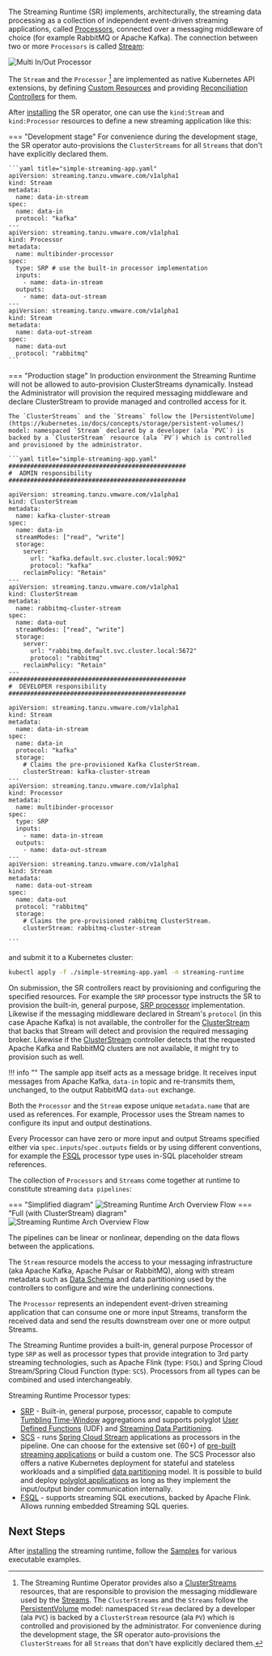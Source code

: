 The Streaming Runtime (SR) implements, architecturally, the streaming data processing as a collection of independent event-driven streaming applications, called [Processors](./architecture/processors/overview.md), connected over a messaging middleware of choice (for example RabbitMQ or Apache Kafka). 
The connection between two or more `Processors` is called [Stream](./architecture/streams/overview.md): 

![Multi In/Out Processor](./sr-multi-in-out-processor.svg)

The `Stream` and the `Processor` [^1] are implemented as native Kubernetes API extensions, by defining [Custom Resources](https://kubernetes.io/docs/concepts/extend-kubernetes/api-extension/custom-resources/) and providing [Reconciliation Controllers](https://kubernetes.io/docs/concepts/extend-kubernetes/api-extension/custom-resources/#custom-controllers) for them. 

After [installing](./install.md) the SR operator, one can use the `kind:Stream` and `kind:Processor` resources to define a new streaming application like this:

=== "Development stage"
    For convenience during the development stage, the SR operator auto-provisions the `ClusterStreams` for all `Streams` that don't have explicitly declared them.

    ```yaml title="simple-streaming-app.yaml"
    apiVersion: streaming.tanzu.vmware.com/v1alpha1
    kind: Stream
    metadata:
      name: data-in-stream
    spec:
      name: data-in
      protocol: "kafka"
    ---
    apiVersion: streaming.tanzu.vmware.com/v1alpha1
    kind: Processor
    metadata:
      name: multibinder-processor
    spec:
      type: SRP # use the built-in processor implementation
      inputs:
        - name: data-in-stream
      outputs:
        - name: data-out-stream
    ---
    apiVersion: streaming.tanzu.vmware.com/v1alpha1
    kind: Stream
    metadata:
      name: data-out-stream
    spec:
      name: data-out
      protocol: "rabbitmq"
    ```
=== "Production stage"
    In production environment the Streaming Runtime will not be allowed to auto-provision ClusterStreams dynamically. 
    Instead the Administrator will provision the required messaging middleware and declare ClusterStream to provide managed and controlled access for it.

    The `ClusterStreams` and the `Streams` follow the [PersistentVolume](https://kubernetes.io/docs/concepts/storage/persistent-volumes/) model: namespaced `Stream` declared by a developer (ala `PVC`) is backed by a `ClusterStream` resource (ala `PV`) which is controlled and provisioned by the administrator.

    ```yaml title="simple-streaming-app.yaml"
    #################################################
    #  ADMIN responsibility
    #################################################

    apiVersion: streaming.tanzu.vmware.com/v1alpha1
    kind: ClusterStream
    metadata:
      name: kafka-cluster-stream
    spec:
      name: data-in
      streamModes: ["read", "write"]
      storage:
        server:
          url: "kafka.default.svc.cluster.local:9092"
          protocol: "kafka"
        reclaimPolicy: "Retain"
    ---
    apiVersion: streaming.tanzu.vmware.com/v1alpha1
    kind: ClusterStream
    metadata:
      name: rabbitmq-cluster-stream
    spec:
      name: data-out
      streamModes: ["read", "write"]
      storage:
        server:
          url: "rabbitmq.default.svc.cluster.local:5672"
          protocol: "rabbitmq"
        reclaimPolicy: "Retain"
    ---
    #################################################
    #  DEVELOPER responsibility
    #################################################

    apiVersion: streaming.tanzu.vmware.com/v1alpha1
    kind: Stream
    metadata:
      name: data-in-stream
    spec:
      name: data-in
      protocol: "kafka"
      storage:
        # Claims the pre-provisioned Kafka ClusterStream.
        clusterStream: kafka-cluster-stream 
    ---
    apiVersion: streaming.tanzu.vmware.com/v1alpha1
    kind: Processor
    metadata:
      name: multibinder-processor
    spec:
      type: SRP
      inputs:
        - name: data-in-stream
      outputs:
        - name: data-out-stream
    ---
    apiVersion: streaming.tanzu.vmware.com/v1alpha1
    kind: Stream
    metadata:
      name: data-out-stream
    spec:
      name: data-out
      protocol: "rabbitmq"
      storage:
        # Claims the pre-provisioned rabbitmq ClusterStream.
        clusterStream: rabbitmq-cluster-stream 

    ```

and submit it to a Kubernetes cluster:

```bash
kubectl apply -f ./simple-streaming-app.yaml -n streaming-runtime
```

On submission, the SR controllers react by provisioning and configuring the specified resources.
For example the `SRP` processor type instructs the SR to provision the built-in, general purpose, [SRP processor](./architecture/processors/srp/overview.md) implementation.
Likewise if the messaging middleware declared in Stream's `protocol` (in this case Apache Kafka) is not available, the controller for the [ClusterStream](./architecture/cluster-streams/overview.md) that backs that Stream will detect and provision the required messaging broker.
Likewise if the [ClusterStream](./architecture/cluster-streams/overview.md) controller detects that the requested Apache Kafka and RabbitMQ clusters are not available, it might try to provision such as well.

!!! info ""
    The sample app itself acts as a message bridge. It receives input messages from Apache Kafka, `data-in` topic and re-transmits them, unchanged, to the output RabbitMQ `data-out` exchange.

Both the `Processor` and the `Stream` expose unique `metadata.name` that are used as references. 
For example, Processor uses the Stream names to configure its input and output destinations.

Every Processor can have zero or more input and output Streams specified either via `spec.inputs`/`spec.outputs` fields or by using different conventions, for example the [FSQL](./architecture/processors/fsql/overview.md) processor type uses in-SQL placeholder stream references.

The collection of `Processors` and `Streams` come together at runtime to constitute streaming `data pipelines`:

=== "Simplified diagram"
    ![Streaming Runtime Arch Overview Flow](sr-deployment-pipeline.svg)
=== "Full (with ClusterStream) diagram"
    ![Streaming Runtime Arch Overview Flow](./architecture/cluster-streams/clusterstream-stream-relationship.svg)

The pipelines can be linear or nonlinear, depending on the data flows between the applications.

The `Stream` resource models the access to your messaging infrastructure (aka Apache Kafka, Apache Pulsar or RabbitMQ), along with stream metadata such as [Data Schema](./architecture/streams/streaming-data-schema.md) and data partitioning used by the controllers to configure and wire the underlining connections.

The `Processor` represents an independent event-driven streaming application that can consume one or more input Streams, transform the received data and send the results downstream over one or more output Streams. 

The Streaming Runtime provides a built-in, general purpose Processor of type `SRP` as well as processor types that provide integration to 3rd party streaming technologies, such as Apache Flink (type: `FSQL`) and Spring Cloud Stream/Spring Cloud Function (type: `SCS`). 
Processors from all types can be combined and used interchangeably.

Streaming Runtime Processor types:

- [SRP](./architecture/processors/srp/overview.md) - Built-in, general purpose, processor, capable to compute [Tumbling Time-Window](./architecture/processors/srp/time-window-aggregation.md) aggregations and supports polyglot [User Defined Functions](./architecture/processors/srp/udf/overview.md) (UDF) and [Streaming Data Partitioning](./architecture/processors/data-partitioning.md).
- [SCS](./architecture/processors/scs/overview.md) - runs [Spring Cloud Stream](https://spring.io/projects/spring-cloud-stream) applications as processors in the pipeline. One can choose for the  extensive set (60+) of [pre-built streaming applications](https://dataflow.spring.io/docs/applications/pre-packaged/#stream-applications) or build a custom one. The SCS Processor also offers a native Kubernetes deployment for stateful and stateless workloads and a simplified [data partitioning](./architecture/processors/data-partitioning.md) model. It is possible to build and deploy [polyglot applications](https://dataflow.spring.io/docs/recipes/polyglot/processor/) as long as they implement the input/output binder communication internally.
- [FSQL](./architecture/processors/fsql/overview.md) - supports streaming SQL executions, backed by Apache Flink. Allows running embedded Streaming SQL queries.

## Next Steps

After [installing](./install.md) the streaming runtime, follow the [Samples](./samples/overview.md) for various executable examples.

[^1]: The Streaming Runtime Operator provides also a [ClusterStreams](./architecture/cluster-streams/overview.md) resources, that are responsible to provision the messaging middleware used by the [Streams](./architecture/streams/overview.md). 
The `ClusterStreams` and the `Streams` follow the [PersistentVolume](https://kubernetes.io/docs/concepts/storage/persistent-volumes/) model: namespaced `Stream` declared by a developer (ala `PVC`) is backed by a `ClusterStream` resource (ala `PV`) which is controlled and provisioned by the administrator.
For convenience during the development stage, the SR operator auto-provisions the `ClusterStreams` for all `Streams` that don't have explicitly declared them.


